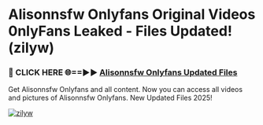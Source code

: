 # Alisonnsfw Onlyfans Original Videos 0nlyFans Leaked - Files Updated! (zilyw)

<h3>🔴 CLICK HERE 🌐==►► <a href="https://tinyurl.com/x26r9saj" rel="nofollow">Alisonnsfw Onlyfans Updated Files</a></h3>

Get Alisonnsfw Onlyfans and all content. Now you can access all videos and pictures of Alisonnsfw Onlyfans. New Updated Files 2025!

[![zilyw](https://i.imgur.com/LkgZPqh.gif)](https://tinyurl.com/x26r9saj)
